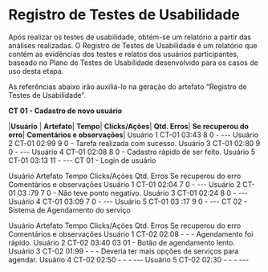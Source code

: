 # Registro de Testes de Usabilidade

Após realizar os testes de usabilidade, obtém-se um relatório a partir das análises realizadas. O Registro de Testes de Usabilidade é um relatório que contém as evidências dos testes e relatos dos usuários participantes, baseado no Plano de Testes de Usabilidade desenvolvido para os casos de uso desta etapa.

As referências abaixo irão auxiliá-lo na geração do artefato “Registro de Testes de Usabilidade”.

**CT 01 - Cadastro de novo usuário**

|**Usuário** |	**Artefato**|	**Tempo**|	**Clicks/Ações**|	**Qtd. Erros**|	**Se recuperou do erro**|	**Comentários e observações**|
Usuário 1	CT-01	03:43	8	0	-	---
Usuário 2	CT-01	02:99	9	0	-	Tarefa realizada com sucesso.
Usuário 3	CT-01	02:80	9	0	-	---
Usuário 4	CT-01	02:08	8	0	-	Cadastro rápido de ser feito.
Usuário 5	CT-01	03:13	11		-	---
CT 01 - Login de usuário

Usuário	Artefato	Tempo	Clicks/Ações	Qtd. Erros	Se recuperou do erro	Comentários e observações
Usuário 1	CT-01	02:04	7	0	-	---
Usuário 2	CT-01	03 :79	7	0	-	Não teve ponto negativo.
Usuário 3	CT-01	02:24	8	0	-	---
Usuário 4	CT-01	03:09	7	0	-	---
Usuário 5	CT-01	03 :17	9	0	-	---
CT 02 -Sistema de Agendamento do serviço

Usuário	Artefato	Tempo	Clicks/Ações	Qtd. Erros	Se recuperou do erro	Comentários e observações
Usuário 1	CT-02	02:08	-	-	-	Agendamento foi rápido.
Usuário 2	CT-02	03:40	03	01	-	Botão de agendamento lento.
Usuário 3	CT-02	01:99	-	-	-	Deveria ter mais opções de serviços para agendar.
Usuário 4	CT-02	02:50	-	-	-	---
Usuário 5	CT-02	02:30	-	-	-	---

